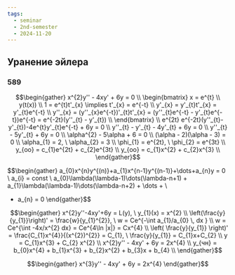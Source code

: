 ```yaml
---
tags:
  - seminar
  - 2nd-semester
  - 2024-11-20
---
```



## Уранение эйлера
### 589

$$\begin{gather}
x^{2}y'' - 4xy' + 6y = 0 \\
\begin{bmatrix}
x = e^{t} \\
y(t(x)) \\
1 = e^{t}t'_{x} \implies t'_{x} = e^{-t} \\
y'_{x} = y'_{t}t'_{x} = y'_{t}e^{-t} \\
y''_{x} = (y''_{x}e^{-t})'_{t}t'_{x} = (y''_{t}e^{-t} - y'_{t}e^{-t})e^{-t} = e^{-2t}(y''_{t} - y'_{t}) \\
\end{bmatrix} \\
e^{2t} e^{-2t}(y''_{t}-y'_{t})-4e^{t}y'_{t}e^{-t} + 6y = 0 \\
y''_{t} - y'_{t} - 4y'_{t} + 6y = 0 \\
y''_{t} - 5y'_{t} + 6y = 0 \\
\alpha^{2} - 5\alpha + 6 = 0 \\
(\alpha - 2)(\alpha - 3) = 0 \\
\alpha_{1} = 2, \ \alpha_{2} = 3 \\
\phi_{1} = e^{2t}, \ \phi_{2} = e^{3t} \\
y_{оо} = c_{1}e^{2t} + c_{2}e^{3t} \\
y_{оо} = c_{1}x^{2} + c_{2}x^{3} \\
\end{gather}$$

$$\begin{gather}
a_{0}x^{n}y^{(n)}+a_{1}x^{n-1}y^{(n-1)}+\dots+a_{n}y = 0 \\
a_{i} = const \\
a_{0}\lambda(\lambda-1)\dots(\lambda-n+1) + a_{1}\lambda(\lambda-1)\dots(\lambda-n+2) + \dots + \\
+ a_{n} = 0
\end{gather}$$

$$\begin{gather}
x^{2}y''-4xy'+6y = L(y), \ y_{1}(x) = x^{2} \\
\left(\frac{y}{y_{1}}\right)' = \frac{w}{y_{1}^{2}}, \ w = Ce^{-\int a_{1}/a_{0} \, dx } \\
w = Ce^{\int -4x/x^{2} dx} = Ce^{4\ln |x|} = Cx^{4} \\
\left( \frac{y}{y_{1}} \right)' = \frac{C_{1}x^{4}}{(x^{2})^{2}} = C_{1}, \ \frac{y}{y_{1}} = C_{1}x+C_{2} \\
y = C_{1}x^{3} + C_{2} x^{2} \\
x^{2}y'' - 4xy' + 6y = 2x^{4} \\
y_{чн} = b_{0}x^{4} + b_{1}x^{3} + b_{2}x^{2} + b_{3}x + b_{4} \\
\end{gather}$$

$$\begin{gather}
x^{3}y'' - 4xy' + 6y = 2x^{4}
\end{gather}$$